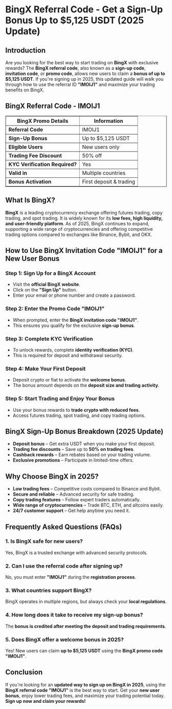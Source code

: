 <h1>BingX Referral Code - Get a Sign-Up Bonus Up to $5,125 USDT (2025 Update)</h1>
    
<h2>Introduction</h2>
<p>Are you looking for the best way to start trading on <strong>BingX</strong> with exclusive rewards? The <strong>BingX referral code</strong>, also known as a <strong>sign-up code</strong>, <strong>invitation code</strong>, or <strong>promo code</strong>, allows new users to claim a <strong>bonus of up to $5,125 USDT</strong>. If you're signing up in 2025, this updated guide will walk you through how to use the referral ID <strong>"IMOIJ1"</strong> and maximize your trading benefits on BingX.</p>
    
<h2>BingX Referral Code - IMOIJ1</h2>
<table border="1">
        <tr>
            <th>BingX Promo Details</th>
            <th>Information</th>
        </tr>
        <tr>
            <td><strong>Referral Code</strong></td>
            <td>IMOIJ1</td>
        </tr>
        <tr>
            <td><strong>Sign-Up Bonus</strong></td>
            <td>Up to $5,125 USDT</td>
        </tr>
        <tr>
            <td><strong>Eligible Users</strong></td>
            <td>New users only</td>
        </tr>
        <tr>
            <td><strong>Trading Fee Discount</strong></td>
            <td>50% off</td>
        </tr>
        <tr>
            <td><strong>KYC Verification Required?</strong></td>
            <td>Yes</td>
        </tr>
        <tr>
            <td><strong>Valid in</strong></td>
            <td>Multiple countries</td>
        </tr>
        <tr>
            <td><strong>Bonus Activation</strong></td>
            <td>First deposit & trading</td>
        </tr>
</table>
    
<h2>What Is BingX?</h2>
<p><strong>BingX</strong> is a leading cryptocurrency exchange offering futures trading, copy trading, and spot trading. It is widely known for its <strong>low fees, high liquidity, and user-friendly platform</strong>. As of 2025, BingX continues to expand, supporting a wide range of cryptocurrencies and offering competitive trading options compared to exchanges like Binance, Bybit, and OKX.</p>
    
<h2>How to Use BingX Invitation Code "IMOIJ1" for a New User Bonus</h2>
<h3>Step 1: Sign Up for a BingX Account</h3>
    <ul>
        <li>Visit the <strong>official BingX website</strong>.</li>
        <li>Click on the <strong>"Sign Up"</strong> button.</li>
        <li>Enter your email or phone number and create a password.</li>
    </ul>
    
<h3>Step 2: Enter the Promo Code "IMOIJ1"</h3>
    <ul>
        <li>When prompted, enter the <strong>BingX invitation code "IMOIJ1"</strong>.</li>
        <li>This ensures you qualify for the exclusive <strong>sign-up bonus</strong>.</li>
    </ul>
    
<h3>Step 3: Complete KYC Verification</h3>
    <ul>
        <li>To unlock rewards, complete <strong>identity verification (KYC)</strong>.</li>
        <li>This is required for deposit and withdrawal security.</li>
    </ul>
    
<h3>Step 4: Make Your First Deposit</h3>
    <ul>
        <li>Deposit crypto or fiat to activate the <strong>welcome bonus</strong>.</li>
        <li>The bonus amount depends on the <strong>deposit size and trading activity</strong>.</li>
    </ul>
    
<h3>Step 5: Start Trading and Enjoy Your Bonus</h3>
    <ul>
        <li>Use your bonus rewards to <strong>trade crypto with reduced fees</strong>.</li>
        <li>Access futures trading, spot trading, and copy trading options.</li>
    </ul>
    
<h2>BingX Sign-Up Bonus Breakdown (2025 Update)</h2>
    <ul>
        <li><strong>Deposit bonus</strong> – Get extra USDT when you make your first deposit.</li>
        <li><strong>Trading fee discounts</strong> – Save up to <strong>50% on trading fees</strong>.</li>
        <li><strong>Cashback rewards</strong> – Earn rebates based on your trading volume.</li>
        <li><strong>Exclusive promotions</strong> – Participate in limited-time offers.</li>
    </ul>
    
<h2>Why Choose BingX in 2025?</h2>
    <ul>
        <li><strong>Low trading fees</strong> – Competitive costs compared to Binance and Bybit.</li>
        <li><strong>Secure and reliable</strong> – Advanced security for safe trading.</li>
        <li><strong>Copy trading features</strong> – Follow expert traders automatically.</li>
        <li><strong>Wide range of cryptocurrencies</strong> – Trade BTC, ETH, and altcoins easily.</li>
        <li><strong>24/7 customer support</strong> – Get help anytime you need it.</li>
    </ul>
    
<h2>Frequently Asked Questions (FAQs)</h2>
<h3>1. Is BingX safe for new users?</h3>
<p>Yes, BingX is a trusted exchange with advanced security protocols.</p>
    
<h3>2. Can I use the referral code after signing up?</h3>
<p>No, you must enter <strong>"IMOIJ1"</strong> during the <strong>registration process</strong>.</p>
    
<h3>3. What countries support BingX?</h3>
<p>BingX operates in multiple regions, but always check your <strong>local regulations</strong>.</p>
    
<h3>4. How long does it take to receive my sign-up bonus?</h3>
<p>The <strong>bonus is credited after meeting the deposit and trading requirements</strong>.</p>
    
<h3>5. Does BingX offer a welcome bonus in 2025?</h3>
<p>Yes! New users can claim <strong>up to $5,125 USDT</strong> using the <strong>BingX promo code "IMOIJ1"</strong>.</p>
    
<h2>Conclusion</h2>
<p>If you're looking for an <strong>updated way to sign up on BingX in 2025</strong>, using the <strong>BingX referral code "IMOIJ1"</strong> is the best way to start. Get your <strong>new user bonus</strong>, enjoy lower trading fees, and maximize your trading potential today. <strong>Sign up now and claim your rewards!</strong></p>
</body>
</html>

